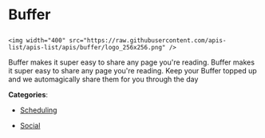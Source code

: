 # Buffer<p align="center">
    <img width="400" src="https://raw.githubusercontent.com/apis-list/apis-list/apis/buffer/logo_256x256.png" />
</p>

Buffer makes it super easy to share any page you're reading. Buffer makes it super easy to share any page you're reading.  Keep your Buffer topped up and we automagically share them for you through the day

**Categories**:

- [Scheduling](https://github/apis-list/apis-list#scheduling)

- [Social](https://github/apis-list/apis-list#social)





